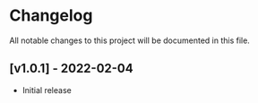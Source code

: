 # Changelog

All notable changes to this project will be documented in this file.

<a name="v1.0.0"></a>
## [v1.0.1] - 2022-02-04

- Initial release
